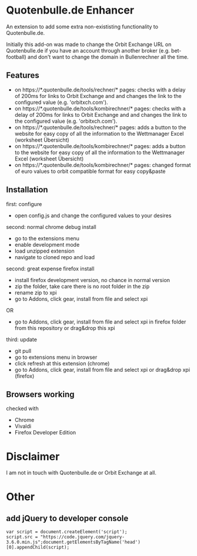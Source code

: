 # Quotenbulle.de Enhancer

An extension to add some extra non-exististing functionality to Quotenbulle.de.

Initially this add-on was made to change the Orbit Exchange URL on Quotenbulle.de if you have an account through another broker (e.g. bet-football) and don't want to change the domain in Bullenrechner all the time.

## Features

- on https://\*.quotenbulle.de/tools/rechner/\* pages: checks with a delay of 200ms for links to Orbit Exchange and and changes the link to the configured value (e.g. 'orbitxch.com').
- on https://\*.quotenbulle.de/tools/kombirechner/\* pages: checks with a delay of 200ms for links to Orbit Exchange and and changes the link to the configured value (e.g. 'orbitxch.com').
- on https://\*.quotenbulle.de/tools/rechner/\* pages: adds a button to the website for easy copy of all the information to the Wettmanager Excel (worksheet Übersicht)
- on https://\*.quotenbulle.de/tools/kombirechner/\* pages: adds a button to the website for easy copy of all the information to the Wettmanager Excel (worksheet Übersicht)
- on https://\*.quotenbulle.de/tools/kombirechner/\* pages: changed format of euro values to orbit compatible format for easy copy&paste

## Installation

first: configure
- open config.js and change the configured values to your desires

second: normal chrome debug install

- go to the extensions menu
- enable development mode
- load unzipped extension
- navigate to cloned repo and load

second: great expense firefox install

- install firefox development version, no chance in normal version
- zip the folder, take care there is no root folder in the zip
- rename zip to xpi
- go to Addons, click gear, install from file and select xpi

OR

- go to Addons, click gear, install from file and select xpi in firefox folder from this repository or drag&drop this xpi

third: update
- git pull
- go to extensions menu in browser
- click refresh at this extension (chrome)
- go to Addons, click gear, install from file and select xpi or drag&drop xpi (firefox)

## Browsers working

checked with
- Chrome
- Vivaldi
- Firefox Developer Edition

# Disclaimer

I am not in touch with Quotenbulle.de or Orbit Exchange at all.

# Other
## add jQuery to developer console
    var script = document.createElement('script');
    script.src = "https://code.jquery.com/jquery-3.6.0.min.js";document.getElementsByTagName('head')[0].appendChild(script);